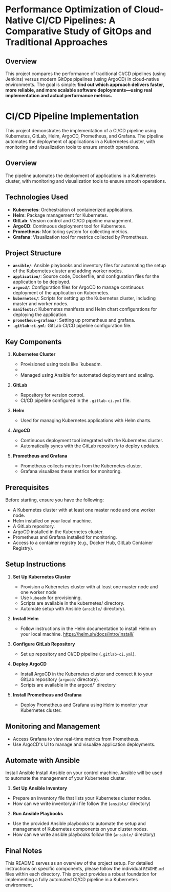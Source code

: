 # Performance Optimization of Cloud-Native CI/CD Pipelines: A Comparative Study of GitOps and Traditional Approaches

## Overview

This project compares the performance of traditional CI/CD pipelines (using Jenkins) versus modern GitOps pipelines (using ArgoCD) in cloud-native environments. The goal is simple: **find out which approach delivers faster, more reliable, and more scalable software deployments—using real implementation and actual performance metrics.**





# CI/CD Pipeline Implementation

This project demonstrates the implementation of a CI/CD pipeline using Kubernetes, GitLab, Helm, ArgoCD, Prometheus, and Grafana. The pipeline automates the deployment of applications in a Kubernetes cluster, with monitoring and visualization tools to ensure smooth operations.

## Overview
The pipeline automates the deployment of applications in a Kubernetes cluster, with monitoring and visualization tools to ensure smooth operations.

## Technologies Used

- **Kubernetes**: Orchestration of containerized applications.
- **Helm**: Package management for Kubernetes.
- **GitLab**: Version control and CI/CD pipeline management.
- **ArgoCD**: Continuous deployment tool for Kubernetes.
- **Prometheus**: Monitoring system for collecting metrics.
- **Grafana**: Visualization tool for metrics collected by Prometheus.


## Project Structure

- **`ansible/`**: Ansible playbooks and inventory files for automating the setup of the Kubernetes cluster and adding worker nodes.
- **`application/`**: Source code, Dockerfile, and configuration files for the application to be deployed.
- **`argocd/`**: Configuration files for ArgoCD to manage continuous deployment of the application on Kubernetes.
- **`kubernetes/`**: Scripts for setting up the Kubernetes cluster, including master and worker nodes.
- **`manifests/`**: Kubernetes manifests and Helm chart configurations for deploying the application.
- **`prometheus-grafana/`**: Setting up prometheus and grafana.
- **`.gitlab-ci.yml`**: GitLab CI/CD pipeline configuration file.

## Key Components

1. **Kubernetes Cluster**
   - Provisioned using tools like `kubeadm.
   -
   - Managed using Ansible for automated deployment and scaling.

2. **GitLab**
   - Repository for version control.
   - CI/CD pipeline configured in the `.gitlab-ci.yml` file.

3. **Helm**
   - Used for managing Kubernetes applications with Helm charts.

4. **ArgoCD**
   - Continuous deployment tool integrated with the Kubernetes cluster.
   - Automatically syncs with the GitLab repository to deploy updates.

5. **Prometheus and Grafana**
   - Prometheus collects metrics from the Kubernetes cluster.
   - Grafana visualizes these metrics for monitoring.

## Prerequisites

Before starting, ensure you have the following:

- A Kubernetes cluster with at least one master node and one worker node.
- Helm installed on your local machine.
- A GitLab repository.
- ArgoCD installed in the Kubernetes cluster.
- Prometheus and Grafana installed for monitoring.
- Access to a container registry (e.g., Docker Hub, GitLab Container Registry).

## Setup Instructions

1. **Set Up Kubernetes Cluster**
   - Provision a Kubernetes cluster with at least one master node and one worker node
   - Use `kubeadm` for provisioning.
   - Scripts are available in the kubernetes/ directory.
   - Automate setup with Ansible (`ansible/` directory).

2. **Install Helm**
   - Follow instructions in the Helm documentation to install Helm on your local machine.
     https://helm.sh/docs/intro/install/

3. **Configure GitLab Repository**
   - Set up repository and CI/CD pipeline (`.gitlab-ci.yml`).

4. **Deploy ArgoCD**
   - Install ArgoCD in the Kubernetes cluster and connect it to your GitLab repository (`argocd/` directory).
   - Scripts are available in the argocd/` directory
5. **Install Prometheus and Grafana**

   - Deploy Prometheus and Grafana using Helm to monitor your Kubernetes cluster.

## Monitoring and Management

- Access Grafana to view real-time metrics from Prometheus.
- Use ArgoCD's UI to manage and visualize application deployments.

## Automate with Ansible
Install Ansible
Install Ansible on your control machine. Ansible will be used to automate the management of your Kubernetes cluster.

1. **Set Up Ansible Inventory**
- Prepare an inventory file that lists your Kubernetes cluster nodes.
- How can we write inventory.ini file follow the (`ansible/` directory)

2. **Run Ansible Playbooks**
- Use the provided Ansible playbooks to automate the setup and management of Kubernetes components on your cluster nodes.
- How can we write ansible playbooks follow the (`ansible/` directory)


## Final Notes

This README serves as an overview of the project setup. For detailed instructions on specific components, please follow the individual `README.md` files within each directory. This project provides a robust foundation for implementing a fully automated CI/CD pipeline in a Kubernetes environment.
